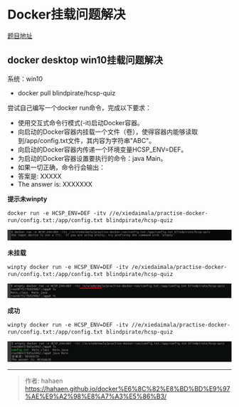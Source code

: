 # Docker挂载问题解决


[题目地址](https://github.com/hcsp/practise-docker-run)

## docker desktop win10挂载问题解决

系统：win10

* docker pull blindpirate/hcsp-quiz

尝试自己编写一个docker run命令，完成以下要求： 

* 使用交互式命令行模式(-it)启动Docker容器。 
* 向启动的Docker容器内挂载一个文件（卷），使得容器内能够读取到/app/config.txt文件，其内容为字符串"ABC"。 
* 向启动的Docker容器内传递一个环境变量HCSP_ENV=DEF。 
* 为启动的Docker容器设置要执行的命令：java Main。 
* 如果一切正确，命令行会输出： 
* 答案是: XXXXX 
* The answer is: XXXXXXX

**提示未winpty**

```
docker run -e HCSP_ENV=DEF -itv //e/xiedaimala/practise-docker-run/config.txt:/app/config.txt blindpirate/hcsp-quiz
```

![提示未winpty](/img/docker挂载问题解决/img.png)

**未挂载**

```
winpty docker run -e HCSP_ENV=DEF -itv /e/xiedaimala/practise-docker-run/config.txt:/app/config.txt blindpirate/hcsp-quiz
```

![未挂载](/img/docker挂载问题解决/img_2.png)

**成功**

```
winpty docker run -e HCSP_ENV=DEF -itv //e/xiedaimala/practise-docker-run/config.txt:/app/config.txt blindpirate/hcsp-quiz
```

![成功](/img/docker挂载问题解决/img_1.png)


---

> 作者: hahaen  
> https://hahaen.github.io/docker%E6%8C%82%E8%BD%BD%E9%97%AE%E9%A2%98%E8%A7%A3%E5%86%B3/
